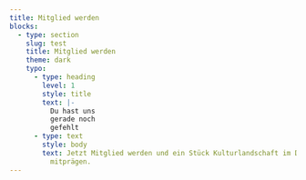 ```yaml
---
title: Mitglied werden
blocks:
  - type: section
    slug: test
    title: Mitglied werden
    theme: dark
    typo:
      - type: heading
        level: 1
        style: title
        text: |-
          Du hast uns
          gerade noch
          gefehlt
      - type: text
        style: body
        text: Jetzt Mitglied werden und ein Stück Kulturlandschaft im Dresdner Westen
          mitprägen.
---
```

